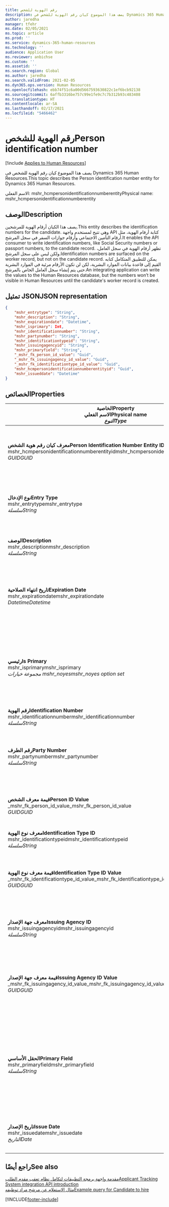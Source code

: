 ```yaml
---
title: رقم الهوية للشخص
description: يصف هذا الموضوع كيان رقم الهوية للشخص في Dynamics 365 Human Resources.
author: jaredha
manager: tfehr
ms.date: 02/05/2021
ms.topic: article
ms.prod: ''
ms.service: dynamics-365-human-resources
ms.technology: ''
audience: Application User
ms.reviewer: anbichse
ms.custom: ''
ms.assetid: ''
ms.search.region: Global
ms.author: jaredha
ms.search.validFrom: 2021-02-05
ms.dyn365.ops.version: Human Resources
ms.openlocfilehash: ebb74f51c6a00d5667593630822c1ef6bcb92138
ms.sourcegitcommit: 6affb3316be757c99e1fe9c7c7b312b93c483408
ms.translationtype: HT
ms.contentlocale: ar-SA
ms.lasthandoff: 02/17/2021
ms.locfileid: "5466462"
---
```

# <a name="person-identification-number"></a><span data-ttu-id="024a2-103">رقم الهوية للشخص</span><span class="sxs-lookup"><span data-stu-id="024a2-103">Person identification number</span></span>

[!include [Applies to Human Resources](../includes/applies-to-hr.md)]

<span data-ttu-id="024a2-104">يصف هذا الموضوع كيان رقم الهوية للشخص في Dynamics 365 Human Resources.</span><span class="sxs-lookup"><span data-stu-id="024a2-104">This topic describes the Person identification number entity for Dynamics 365 Human Resources.</span></span>

<span data-ttu-id="024a2-105">الاسم الفعلي: mshr_hcmpersonidentificationnumberentity</span><span class="sxs-lookup"><span data-stu-id="024a2-105">Physical name: mshr_hcmpersonidentificationnumberentity</span></span>

## <a name="description"></a><span data-ttu-id="024a2-106">الوصف</span><span class="sxs-lookup"><span data-stu-id="024a2-106">Description</span></span>

<span data-ttu-id="024a2-107">يصف هذا الكيان أرقام الهوية للمرشحين.</span><span class="sxs-lookup"><span data-stu-id="024a2-107">This entity describes the identification numbers for the candidate.</span></span> <span data-ttu-id="024a2-108">وهي تتيح لمستخدم واجهة API كتابة أرقام الهوية، مثل أرقام التأمين الاجتماعي وأرقام جوازات السفر في سجل المرشح.</span><span class="sxs-lookup"><span data-stu-id="024a2-108">It enables the API consumer to write identification numbers, like Social Security numbers or passport numbers, to the candidate record.</span></span> <span data-ttu-id="024a2-109">تظهر أرقام الهوية في سجل العامل، ولكن ليس على سجل المرشح.</span><span class="sxs-lookup"><span data-stu-id="024a2-109">Identification numbers are surfaced on the worker record, but not on the candidate record.</span></span> <span data-ttu-id="024a2-110">يمكن للتطبيق المتكامل كتابه القيم إلى قاعدة بيانات الموارد البشرية، لكن لن تكون الأرقام مرئية في الموارد البشرية حتى يتم إنشاء سجل العامل الخاص بالمرشح.</span><span class="sxs-lookup"><span data-stu-id="024a2-110">An integrating application can write the values to the Human Resources database, but the numbers won’t be visible in Human Resources until the candidate's worker record is created.</span></span>

## <a name="json-representation"></a><span data-ttu-id="024a2-111">تمثيل JSON</span><span class="sxs-lookup"><span data-stu-id="024a2-111">JSON representation</span></span>

```json
{
    "mshr_entrytype": "String",
    "mshr_description": "String",
    "mshr_expirationdate": "Datetime",
    "mshr_isprimary": Int,
    "mshr_identificationnumber": "String",
    "mshr_partynumber": "String",
    "mshr_identificationtypeid": "String",
    "mshr_issuingagencyid": "String",
    "mshr_primaryfield": "String",
    "_mshr_fk_person_id_value": "Guid",
    "_mshr_fk_issuingagency_id_value": "Guid",
    "_mshr_fk_identificationtype_id_value": "Guid",
    "mshr_hcmpersonidentificationnumberentityid": "Guid",
    "mshr_issueddate": "Datetime"
}
```

## <a name="properties"></a><span data-ttu-id="024a2-112">الخصائص</span><span class="sxs-lookup"><span data-stu-id="024a2-112">Properties</span></span>

| <span data-ttu-id="024a2-113">الخاصية</span><span class="sxs-lookup"><span data-stu-id="024a2-113">Property</span></span><br><span data-ttu-id="024a2-114">**الاسم الفعلي**</span><span class="sxs-lookup"><span data-stu-id="024a2-114">**Physical name**</span></span><br><span data-ttu-id="024a2-115">**_النوع_**</span><span class="sxs-lookup"><span data-stu-id="024a2-115">**_Type_**</span></span> | <span data-ttu-id="024a2-116">استخدام</span><span class="sxs-lookup"><span data-stu-id="024a2-116">Use</span></span> | <span data-ttu-id="024a2-117">الوصف</span><span class="sxs-lookup"><span data-stu-id="024a2-117">Description</span></span> |
| --- | --- | --- |
| <span data-ttu-id="024a2-118">**معرف كيان رقم هوية الشخص**</span><span class="sxs-lookup"><span data-stu-id="024a2-118">**Person Identification Number Entity ID**</span></span><br><span data-ttu-id="024a2-119">mshr_hcmpersonidentificationnumberentityid</span><span class="sxs-lookup"><span data-stu-id="024a2-119">mshr_hcmpersonidentificationnumberentityid</span></span><br><span data-ttu-id="024a2-120">*GUID*</span><span class="sxs-lookup"><span data-stu-id="024a2-120">*GUID*</span></span> | <span data-ttu-id="024a2-121">للقراءة فقط</span><span class="sxs-lookup"><span data-stu-id="024a2-121">Read-only</span></span><br><span data-ttu-id="024a2-122">مطلوب</span><span class="sxs-lookup"><span data-stu-id="024a2-122">Required</span></span><br><span data-ttu-id="024a2-123">منشأ بواسطة النظام</span><span class="sxs-lookup"><span data-stu-id="024a2-123">System-generated</span></span> | <span data-ttu-id="024a2-124">المعرف الأساسي الفريد لسجل رقم هوية الشخص.</span><span class="sxs-lookup"><span data-stu-id="024a2-124">Unique primary identifier for the person identification number record.</span></span> |
| <span data-ttu-id="024a2-125">**نوع الإدخال**</span><span class="sxs-lookup"><span data-stu-id="024a2-125">**Entry Type**</span></span><br><span data-ttu-id="024a2-126">mshr_entrytype</span><span class="sxs-lookup"><span data-stu-id="024a2-126">mshr_entrytype</span></span><br><span data-ttu-id="024a2-127">*سلسلة*</span><span class="sxs-lookup"><span data-stu-id="024a2-127">*String*</span></span> | <span data-ttu-id="024a2-128">قراءة-كتابة</span><span class="sxs-lookup"><span data-stu-id="024a2-128">Read-write</span></span><br><span data-ttu-id="024a2-129">اختياري</span><span class="sxs-lookup"><span data-stu-id="024a2-129">Optional</span></span> | <span data-ttu-id="024a2-130">قيمة حرة للإشارة إلى نوع الإدخال الخاص برقم الهوية.</span><span class="sxs-lookup"><span data-stu-id="024a2-130">Free value to reference the type of entry for the identification number.</span></span> |
| <span data-ttu-id="024a2-131">**‏‏الوصف**</span><span class="sxs-lookup"><span data-stu-id="024a2-131">**Description**</span></span><br><span data-ttu-id="024a2-132">mshr_description</span><span class="sxs-lookup"><span data-stu-id="024a2-132">mshr_description</span></span><br><span data-ttu-id="024a2-133">*سلسلة*</span><span class="sxs-lookup"><span data-stu-id="024a2-133">*String*</span></span> | <span data-ttu-id="024a2-134">قراءة-كتابة</span><span class="sxs-lookup"><span data-stu-id="024a2-134">Read-write</span></span><br><span data-ttu-id="024a2-135">اختياري</span><span class="sxs-lookup"><span data-stu-id="024a2-135">Optional</span></span> | <span data-ttu-id="024a2-136">وصف رقم الهوية.</span><span class="sxs-lookup"><span data-stu-id="024a2-136">The description of the identification number.</span></span> |
| <span data-ttu-id="024a2-137">**تاريخ انتهاء الصلاحية**</span><span class="sxs-lookup"><span data-stu-id="024a2-137">**Expiration Date**</span></span><br><span data-ttu-id="024a2-138">mshr_expirationdate</span><span class="sxs-lookup"><span data-stu-id="024a2-138">mshr_expirationdate</span></span><br><span data-ttu-id="024a2-139">*Datetime*</span><span class="sxs-lookup"><span data-stu-id="024a2-139">*Datetime*</span></span> | <span data-ttu-id="024a2-140">قراءة-كتابة</span><span class="sxs-lookup"><span data-stu-id="024a2-140">Read-write</span></span><br><span data-ttu-id="024a2-141">اختياري</span><span class="sxs-lookup"><span data-stu-id="024a2-141">Optional</span></span> | <span data-ttu-id="024a2-142">التاريخ الذي تنتهي فيه صلاحية رقم الهوية أو المستند المقترن.</span><span class="sxs-lookup"><span data-stu-id="024a2-142">The date on which the identification number or associated document expires.</span></span> |
| <span data-ttu-id="024a2-143">**رئيسي**</span><span class="sxs-lookup"><span data-stu-id="024a2-143">**Is Primary**</span></span><br><span data-ttu-id="024a2-144">mshr_isprimary</span><span class="sxs-lookup"><span data-stu-id="024a2-144">mshr_isprimary</span></span><br><span data-ttu-id="024a2-145">*مجموعة خيارات mshr_noyes*</span><span class="sxs-lookup"><span data-stu-id="024a2-145">*mshr_noyes option set*</span></span> | <span data-ttu-id="024a2-146">قراءة-كتابة</span><span class="sxs-lookup"><span data-stu-id="024a2-146">Read-write</span></span><br><span data-ttu-id="024a2-147">اختياري</span><span class="sxs-lookup"><span data-stu-id="024a2-147">Optional</span></span> | <span data-ttu-id="024a2-148">يتيح تحديد ما إذا كان رقم الهوية هو السجل الرئيسي للشخص لنوع الهوية هذا.</span><span class="sxs-lookup"><span data-stu-id="024a2-148">Defines whether the identification number is the primary record for the person for this identification type.</span></span> |
| <span data-ttu-id="024a2-149">**رقم الهوية**</span><span class="sxs-lookup"><span data-stu-id="024a2-149">**Identification Number**</span></span><br><span data-ttu-id="024a2-150">mshr_identificationnumber</span><span class="sxs-lookup"><span data-stu-id="024a2-150">mshr_identificationnumber</span></span><br><span data-ttu-id="024a2-151">*سلسلة*</span><span class="sxs-lookup"><span data-stu-id="024a2-151">*String*</span></span> | <span data-ttu-id="024a2-152">قراءة-كتابة</span><span class="sxs-lookup"><span data-stu-id="024a2-152">Read-write</span></span><br><span data-ttu-id="024a2-153">مطلوب</span><span class="sxs-lookup"><span data-stu-id="024a2-153">Required</span></span> | <span data-ttu-id="024a2-154">رقم الهوية.</span><span class="sxs-lookup"><span data-stu-id="024a2-154">The identification number.</span></span> |
| <span data-ttu-id="024a2-155">**رقم الطرف**</span><span class="sxs-lookup"><span data-stu-id="024a2-155">**Party Number**</span></span><br><span data-ttu-id="024a2-156">mshr_partynumber</span><span class="sxs-lookup"><span data-stu-id="024a2-156">mshr_partynumber</span></span><br><span data-ttu-id="024a2-157">*سلسلة*</span><span class="sxs-lookup"><span data-stu-id="024a2-157">*String*</span></span> | <span data-ttu-id="024a2-158">قراءة-كتابة</span><span class="sxs-lookup"><span data-stu-id="024a2-158">Read-write</span></span><br><span data-ttu-id="024a2-159">مطلوب</span><span class="sxs-lookup"><span data-stu-id="024a2-159">Required</span></span> | <span data-ttu-id="024a2-160">معرف الطرف (الشخص) الذي يمتلك رقم الهوية.</span><span class="sxs-lookup"><span data-stu-id="024a2-160">The identifier of the party (person) owning the identification number.</span></span> |
| <span data-ttu-id="024a2-161">**قيمة معرف الشخص**</span><span class="sxs-lookup"><span data-stu-id="024a2-161">**Person ID Value**</span></span><br><span data-ttu-id="024a2-162">_mshr_fk_person_id_value</span><span class="sxs-lookup"><span data-stu-id="024a2-162">_mshr_fk_person_id_value</span></span><br><span data-ttu-id="024a2-163">*GUID*</span><span class="sxs-lookup"><span data-stu-id="024a2-163">*GUID*</span></span> | <span data-ttu-id="024a2-164">للقراءة فقط</span><span class="sxs-lookup"><span data-stu-id="024a2-164">Read-only</span></span><br><span data-ttu-id="024a2-165">مطلوب</span><span class="sxs-lookup"><span data-stu-id="024a2-165">Required</span></span><br><span data-ttu-id="024a2-166">المفتاح الخارجي: mshr_dirpersonentityid للكيان mshr_dirpersonentity</span><span class="sxs-lookup"><span data-stu-id="024a2-166">Foreign key: mshr_dirpersonentityid of mshr_dirpersonentity entity</span></span> | <span data-ttu-id="024a2-167">المعرف الفريد للطرف (الشخص).</span><span class="sxs-lookup"><span data-stu-id="024a2-167">The unique identifier of the party (person).</span></span> |
| <span data-ttu-id="024a2-168">**معرف نوع الهوية**</span><span class="sxs-lookup"><span data-stu-id="024a2-168">**Identification Type ID**</span></span><br><span data-ttu-id="024a2-169">mshr_identificationtypeid</span><span class="sxs-lookup"><span data-stu-id="024a2-169">mshr_identificationtypeid</span></span><br><span data-ttu-id="024a2-170">*سلسلة*</span><span class="sxs-lookup"><span data-stu-id="024a2-170">*String*</span></span> | <span data-ttu-id="024a2-171">قراءة-كتابة</span><span class="sxs-lookup"><span data-stu-id="024a2-171">Read-write</span></span><br><span data-ttu-id="024a2-172">مطلوب</span><span class="sxs-lookup"><span data-stu-id="024a2-172">Required</span></span> | <span data-ttu-id="024a2-173">نوع رقم الهوية.</span><span class="sxs-lookup"><span data-stu-id="024a2-173">The type of identification number.</span></span> |
| <span data-ttu-id="024a2-174">**قيمة معرف نوع الهوية**</span><span class="sxs-lookup"><span data-stu-id="024a2-174">**Identification Type ID Value**</span></span><br><span data-ttu-id="024a2-175">_mshr_fk_identificationtype_id_value</span><span class="sxs-lookup"><span data-stu-id="024a2-175">_mshr_fk_identificationtype_id_value</span></span><br><span data-ttu-id="024a2-176">*GUID*</span><span class="sxs-lookup"><span data-stu-id="024a2-176">*GUID*</span></span> | <span data-ttu-id="024a2-177">للقراءة فقط</span><span class="sxs-lookup"><span data-stu-id="024a2-177">Read-only</span></span><br><span data-ttu-id="024a2-178">مطلوب</span><span class="sxs-lookup"><span data-stu-id="024a2-178">Required</span></span><br><span data-ttu-id="024a2-179">المفتاح الخارجي: mshr_hcmidentificationtypeentityid لكيان mshr_hcmidentificationtypeentity</span><span class="sxs-lookup"><span data-stu-id="024a2-179">Foreign key: mshr_hcmidentificationtypeentityid of mshr_hcmidentificationtypeentity entity</span></span> | <span data-ttu-id="024a2-180">المعرف الفريد المنشأ بواسطة النظام لنوع الهوية.</span><span class="sxs-lookup"><span data-stu-id="024a2-180">System-generated unique identifier of the identification type.</span></span> |
| <span data-ttu-id="024a2-181">**معرف جهة الإصدار**</span><span class="sxs-lookup"><span data-stu-id="024a2-181">**Issuing Agency ID**</span></span><br><span data-ttu-id="024a2-182">mshr_issuingagencyid</span><span class="sxs-lookup"><span data-stu-id="024a2-182">mshr_issuingagencyid</span></span><br><span data-ttu-id="024a2-183">*سلسلة*</span><span class="sxs-lookup"><span data-stu-id="024a2-183">*String*</span></span> | <span data-ttu-id="024a2-184">قراءة-كتابة</span><span class="sxs-lookup"><span data-stu-id="024a2-184">Read-write</span></span><br><span data-ttu-id="024a2-185">اختياري</span><span class="sxs-lookup"><span data-stu-id="024a2-185">Optional</span></span> | <span data-ttu-id="024a2-186">الوكالة أو المؤسسة التي تصدر رقم الهوية.</span><span class="sxs-lookup"><span data-stu-id="024a2-186">The agency or organization issuing the identification number.</span></span> |
| <span data-ttu-id="024a2-187">**قيمة معرف جهة الإصدار**</span><span class="sxs-lookup"><span data-stu-id="024a2-187">**Issuing Agency ID Value**</span></span><br><span data-ttu-id="024a2-188">_mshr_fk_issuingagency_id_value</span><span class="sxs-lookup"><span data-stu-id="024a2-188">_mshr_fk_issuingagency_id_value</span></span><br><span data-ttu-id="024a2-189">*GUID*</span><span class="sxs-lookup"><span data-stu-id="024a2-189">*GUID*</span></span> | <span data-ttu-id="024a2-190">للقراءة فقط</span><span class="sxs-lookup"><span data-stu-id="024a2-190">Read-only</span></span><br><span data-ttu-id="024a2-191">اختياري</span><span class="sxs-lookup"><span data-stu-id="024a2-191">Optional</span></span><br><span data-ttu-id="024a2-192">المفتاح الخارجي: mshr_hcmissuingagencyentityid لكيان mshr_hcmissuingagencyentity</span><span class="sxs-lookup"><span data-stu-id="024a2-192">Foreign key: mshr_hcmissuingagencyentityid of mshr_hcmissuingagencyentity entity</span></span> | <span data-ttu-id="024a2-193">المعرف الفريد المنشأ بواسطة النظام لجهة إصدار رقم الهوية.</span><span class="sxs-lookup"><span data-stu-id="024a2-193">System-generated unique identifier of the agency issuing the identification number.</span></span> |
| <span data-ttu-id="024a2-194">**الحقل الأساسي**</span><span class="sxs-lookup"><span data-stu-id="024a2-194">**Primary Field**</span></span><br><span data-ttu-id="024a2-195">mshr_primaryfield</span><span class="sxs-lookup"><span data-stu-id="024a2-195">mshr_primaryfield</span></span><br><span data-ttu-id="024a2-196">*سلسلة*</span><span class="sxs-lookup"><span data-stu-id="024a2-196">*String*</span></span> | <span data-ttu-id="024a2-197">للقراءة فقط</span><span class="sxs-lookup"><span data-stu-id="024a2-197">Read-only</span></span><br><span data-ttu-id="024a2-198">مطلوب</span><span class="sxs-lookup"><span data-stu-id="024a2-198">Required</span></span> | <span data-ttu-id="024a2-199">حقل المطلوب استخدامه كمعرف لسجل الكيان.</span><span class="sxs-lookup"><span data-stu-id="024a2-199">Field to be used as an identifier of the entity record.</span></span> <span data-ttu-id="024a2-200">مجموعة رقم الطرف ومعرف نوع الهوية ونوع الهوية.</span><span class="sxs-lookup"><span data-stu-id="024a2-200">Combination of party number, identification type ID, and identification number.</span></span> |
| <span data-ttu-id="024a2-201">**تاريخ الإصدار**</span><span class="sxs-lookup"><span data-stu-id="024a2-201">**Issue Date**</span></span><br><span data-ttu-id="024a2-202">mshr_issuedate</span><span class="sxs-lookup"><span data-stu-id="024a2-202">mshr_issuedate</span></span><br><span data-ttu-id="024a2-203">*التاريخ*</span><span class="sxs-lookup"><span data-stu-id="024a2-203">*Date*</span></span> | <span data-ttu-id="024a2-204">قراءة-كتابة</span><span class="sxs-lookup"><span data-stu-id="024a2-204">Read-write</span></span><br><span data-ttu-id="024a2-205">اختياري</span><span class="sxs-lookup"><span data-stu-id="024a2-205">Optional</span></span> | <span data-ttu-id="024a2-206">التاريخ الذي تم فيه إصدار رقم الهوية.</span><span class="sxs-lookup"><span data-stu-id="024a2-206">The date the identification number was issued.</span></span> |

## <a name="see-also"></a><span data-ttu-id="024a2-207">راجع أيضًا</span><span class="sxs-lookup"><span data-stu-id="024a2-207">See also</span></span>

[<span data-ttu-id="024a2-208">مقدمة واجهة برمجة التطبيقات لتكامل نظام تعقب مقدم الطلب</span><span class="sxs-lookup"><span data-stu-id="024a2-208">Applicant Tracking System integration API introduction</span></span>](hr-admin-integration-ats-api-introduction.md)<br>
[<span data-ttu-id="024a2-209">مثال الاستعلام عن مرشح مراد توظيفه</span><span class="sxs-lookup"><span data-stu-id="024a2-209">Example query for Candidate to hire</span></span>](hr-admin-integration-ats-api-candidate-to-hire-example-query.md)



[!INCLUDE[footer-include](../includes/footer-banner.md)]